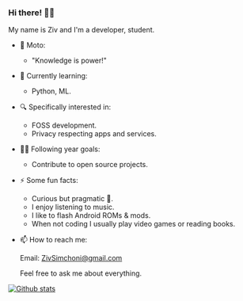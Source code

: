 ### Hi there! 👋🏽

My name is Ziv and I'm a developer, student.

+ 💬 Moto:

  * "Knowledge is power!"

+ 🌱 Currently learning:

  * Python, ML.

+ 🔍 Specifically interested in:

  * FOSS development.
  * Privacy respecting apps and services.

+ 🔭🥅 Following year goals:

  * Contribute to open source projects.

+ ⚡ Some fun facts:

  * Curious but pragmatic 🦝.
  * I enjoy listening to music.
  * I like to flash Android ROMs & mods.
  * When not coding I usually play video games or reading books.
  
+ 📫 How to reach me:

  Email: ZivSimchoni@gmail.com
  
  Feel free to ask me about everything.

[![Github stats](https://github-readme-stats.vercel.app/api?username=ZivSimchoni&show_icons=true&theme=github_dark&count_private=true&hide_border=true&line_height=20)](https://github.com/ZivSimchoni)
